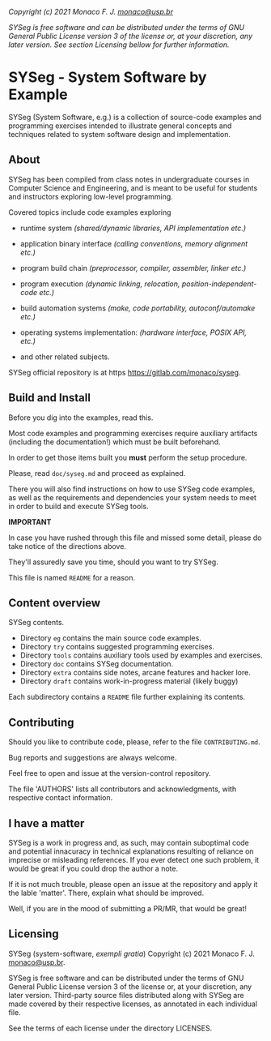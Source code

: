 <!--
   SPDX-FileCopyrightText: 2001 Monaco F. J. <monaco@usp.br>
  
   SPDX-License-Identifier: GPL-3.0-or-later

   This file is part of SYSeg, available at https://gitlab.com/monaco/syseg.
-->

 _Copyright (c) 2021 Monaco F. J. <monaco@usp.br>_ 

 _SYSeg is free software and can be distributed under the terms of GNU General
 Public License version 3 of the license or, at your discretion, any later 
 version. See section Licensing bellow for further information._

 SYSeg - System Software by Example
 ========================================
 SYSeg (System Software, e.g.) is a collection of source-code examples and 
 programming exercises intended to illustrate general concepts and techniques 
 related to system software design and implementation. 

About
-------------------------------------------
 
 SYSeg has been compiled from class notes in undergraduate courses in
 Computer Science and Engineering, and is meant to  be useful for students
 and instructors exploring low-level programming.

 Covered topics include code examples exploring
 
  - runtime system _(shared/dynamic libraries,  API implementation etc.)_
  
  - application binary interface _(calling conventions, memory alignment etc.)_
  
  - program build chain _(preprocessor, compiler, assembler, linker etc.)_
  
  - program execution _(dynamic linking, relocation, position-independent-code etc.)_
  
  - build automation systems _(make, code portability, autoconf/automake etc.)_
  
  - operating systems implementation: _(hardware interface, POSIX API, etc.)_
  
  - and other related subjects.

 SYSeg official repository is at https https://gitlab.com/monaco/syseg.


Build and Install
 -----------------------------------------------

 Before you dig into the examples, read this.
 
 Most code examples and programming exercises require auxiliary artifacts 
 (including the documentation!) which must be built beforehand. 

 In order to get those items built you **must** perform the setup procedure.

 Please, read `doc/syseg.md` and proceed as explained.

 There you will also find instructions on how to use SYSeg code examples,
 as well as the requirements and dependencies your system needs to meet
 in order to build and execute SYSeg tools.

 **IMPORTANT**

 In case you have rushed through this file and missed some detail, 
 please do take notice of the directions above. 

 They'll assuredly save you time, should you want to try SYSeg.

 This file is named `README` for a reason.

 Content overview
 ------------------------------
 
 SYSeg contents. 

 - Directory `eg`    contains the main source code examples.
 - Directory `try`   contains suggested programming exercises.
 - Directory `tools` contains auxiliary tools used by examples and exercises.
 - Directory `doc`   contains SYSeg documentation.
 - Directory `extra` contains side notes, arcane features and hacker lore.
 - Directory `draft` contains work-in-progress material (likely buggy)

 Each subdirectory contains a `README` file further explaining its contents.
 

 Contributing
 ------------------------------
 
 Should you like to contribute code, please, refer to the file
 `CONTRIBUTING.md`.

 Bug reports and suggestions are always welcome.

 Feel free to open and issue at the version-control repository.

 The file 'AUTHORS' lists all contributors and acknowledgments, with
 respective contact information.

 I have a matter
 ------------------------------

 SYSeg is a work in progress and, as such, may contain suboptimal code and
 potential innacuracy in technical explanations resulting of reliance on
 imprecise or misleading references. If you ever detect one such problem,
 it would be great if you could drop the author a note.
 
 If it is not much trouble, please open an issue at the repository and
 apply it the lable 'matter'. There, explain what should be improved.

 Well, if you are in the mood of submitting a PR/MR, that would be great!

 Licensing
 -----------------------------
 
 SYSeg (system-software, _exempli gratia_)
 Copyright (c) 2021 Monaco F. J. <monaco@usp.br>. 

 SYSeg is free software and can be distributed under the terms of GNU General
 Public License version 3 of the license or, at your discretion, any later 
 version. Third-party source files distributed along with SYSeg are made 
 covered by their respective licenses, as annotated in each individual file.

 See the terms of each license under the directory LICENSES. 

 
 
